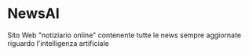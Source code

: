 # NewsAI
Sito Web "notiziario online" contenente tutte le news sempre aggiornate riguardo l'intelligenza artificiale
